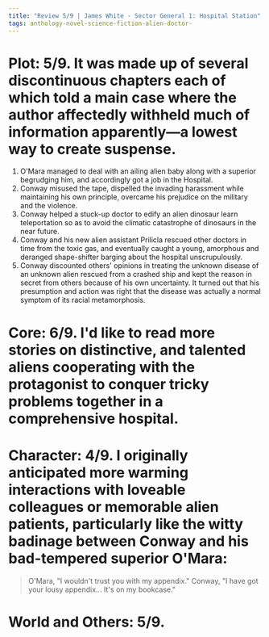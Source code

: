 ```yaml
---
title: "Review 5/9 | James White - Sector General 1: Hospital Station"
tags: anthology-novel-science-fiction-alien-doctor-
---
```



# Plot: 5/9. It was made up of several discontinuous chapters each of which told a main case where the author affectedly withheld much of information apparently—a lowest way to create suspense.
1. O'Mara managed to deal with an ailing alien baby along with a superior begrudging him, and accordingly got a job in the Hospital.
2. Conway misused the tape, dispelled the invading harassment while maintaining his own principle, overcame his prejudice on the military and the violence.
3. Conway helped a stuck-up doctor to edify an alien dinosaur learn teleportation so as to avoid the climatic catastrophe of dinosaurs in the near future.
4. Conway and his new alien assistant Prilicla rescued other doctors in time from the toxic gas, and eventually caught a young, amorphous and deranged shape-shifter barging about the hospital unscrupulously.
5. Conway discounted others' opinions in treating the unknown disease of an unknown alien rescued from a crashed ship and kept the reason in secret from others because of his own uncertainty. It turned out that his presumption and action was right that the disease was actually a normal symptom of its racial metamorphosis.

# Core: 6/9. I'd like to read more stories on distinctive, and talented aliens cooperating with the protagonist to conquer tricky problems together in a comprehensive hospital.

# Character: 4/9. I originally anticipated more warming interactions with loveable colleagues or memorable alien patients, particularly like the witty badinage between Conway and his bad-tempered superior O'Mara:
> O'Mara, "I wouldn't trust you with my appendix."
> Conway, "I have got your lousy appendix... It's on my bookcase."

# World and Others: 5/9. 

